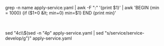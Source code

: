 grep -n name apply-service.yaml | awk -F ":" '{print $1}' | awk 'BEGIN {min = 1000} {if ($1+0 &lt; min+0) min=$1} END {print min}'<br />
<br />
<br />
<p>
	sed "4c\\$(sed -n "4p" apply-service.yaml | sed "s/service/service-develop/g")" apply-service.yaml
</p>
<p>
	<br />
</p>
<p>
	<br />
</p>